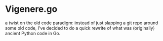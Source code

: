 Vigenere.go
============

a twist on the old code paradigm: instead of just slapping a git repo around
some old code, I've decided to do a quick rewrite of what was (originally)
ancient Python code in Go.
